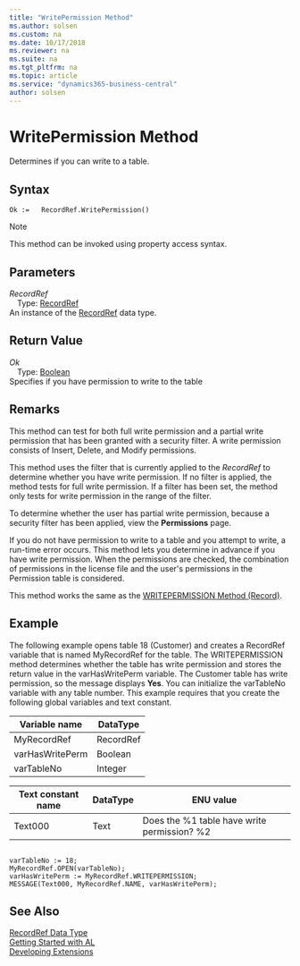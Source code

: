 ```yaml
---
title: "WritePermission Method"
ms.author: solsen
ms.custom: na
ms.date: 10/17/2018
ms.reviewer: na
ms.suite: na
ms.tgt_pltfrm: na
ms.topic: article
ms.service: "dynamics365-business-central"
author: solsen
---
```

[//]: # (START>DO_NOT_EDIT)
[//]: # (IMPORTANT:Do not edit any of the content between here and the END>DO_NOT_EDIT.)
[//]: # (Any modifications should be made in the .xml files in the ModernDev repo.)
# WritePermission Method
Determines if you can write to a table.

## Syntax
```
Ok :=   RecordRef.WritePermission()
```
> [!NOTE]  
> This method can be invoked using property access syntax.  

## Parameters
*RecordRef*  
&emsp;Type: [RecordRef](recordref-data-type.md)  
An instance of the [RecordRef](recordref-data-type.md) data type.  

## Return Value
*Ok*  
&emsp;Type: [Boolean](../boolean/boolean-data-type.md)  
Specifies if you have permission to write to the table  


[//]: # (IMPORTANT: END>DO_NOT_EDIT)

## Remarks  
 This method can test for both full write permission and a partial write permission that has been granted with a security filter. A write permission consists of Insert, Delete, and Modify permissions.  
  
 This method uses the filter that is currently applied to the *RecordRef* to determine whether you have write permission. If no filter is applied, the method tests for full write permission. If a filter has been set, the method only tests for write permission in the range of the filter.  
  
 To determine whether the user has partial write permission, because a security filter has been applied, view the **Permissions** page. <!--Links For more information, see [How to: Set Security Filters](How-to-Set-Security-Filters.md).-->  
  
 If you do not have permission to write to a table and you attempt to write, a run-time error occurs. This method lets you determine in advance if you have write permission. When the permissions are checked, the combination of permissions in the license file and the user's permissions in the Permission table is considered.  
  
 This method works the same as the [WRITEPERMISSION Method \(Record\)](devenv-WRITEPERMISSION-Method-Record.md).  
  
## Example  
 The following example opens table 18 \(Customer\) and creates a RecordRef variable that is named MyRecordRef for the table. The WRITEPERMISSION method determines whether the table has write permission and stores the return value in the varHasWritePerm variable. The Customer table has write permission, so the message displays **Yes**. You can initialize the varTableNo variable with any table number. This example requires that you create the following global variables and text constant.  
  
|Variable name|DataType|  
|-------------------|--------------|  
|MyRecordRef|RecordRef|  
|varHasWritePerm|Boolean|  
|varTableNo|Integer|  
  
|Text constant name|DataType|ENU value|  
|------------------------|--------------|---------------|  
|Text000|Text|Does the %1 table have write permission? %2|  
  
```  
  
varTableNo := 18;  
MyRecordRef.OPEN(varTableNo);  
varHasWritePerm := MyRecordRef.WRITEPERMISSION;  
MESSAGE(Text000, MyRecordRef.NAME, varHasWritePerm);  
```  
  

## See Also
[RecordRef Data Type](recordref-data-type.md)  
[Getting Started with AL](../../devenv-get-started.md)  
[Developing Extensions](../../devenv-dev-overview.md)